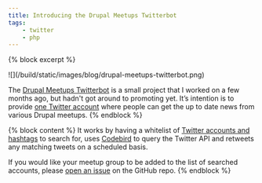 ```yaml
---
title: Introducing the Drupal Meetups Twitterbot
tags:
    - twitter
    - php
---
```

{% block excerpt %}
<p class="text-center" markdown="1">![](/build/static/images/blog/drupal-meetups-twitterbot.png)</p>

The [Drupal Meetups Twitterbot][0] is a small project that I worked on a few months ago, but hadn't got around to promoting yet. It’s intention is to provide [one Twitter account][1] where people can get the up to date news from various Drupal meetups.
{% endblock %}

{% block content %}
It works by having a whitelist of [Twitter accounts and hashtags][2] to search for, uses [Codebird][3] to query the Twitter API and retweets any matching tweets on a scheduled basis.

If you would like your meetup group to be added to the list of searched accounts, please [open an issue][4] on the GitHub repo.
{% endblock %}

[0]: https://github.com/opdavies/drupal-meetups-twitterbot
[1]: https://twitter.com/drupal_meetups
[2]: https://github.com/opdavies/drupal-meetups-twitterbot/blob/master/bootstrap/config.php
[3]: https://www.jublo.net/projects/codebird/php
[4]: https://github.com/opdavies/drupal-meetups-twitterbot/issues/new
